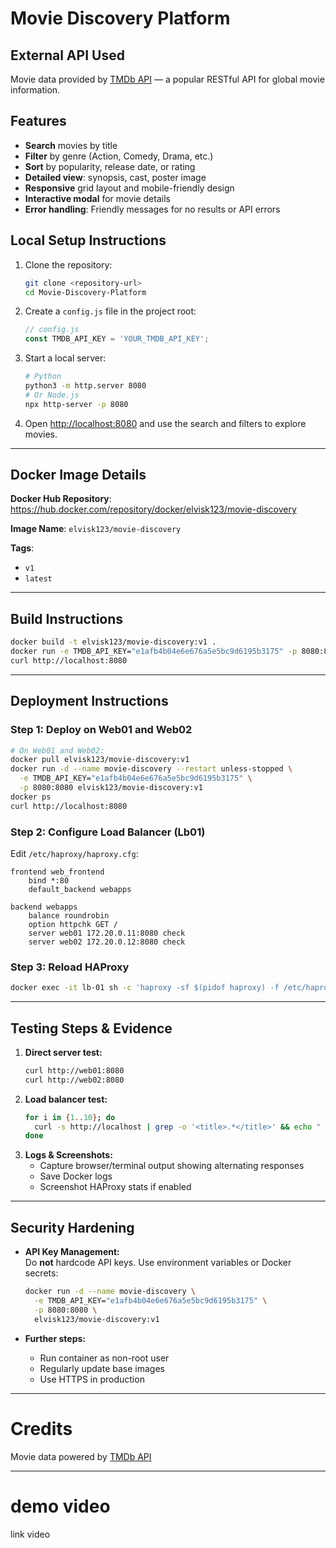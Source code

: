 # Movie Discovery Platform

## External API Used
Movie data provided by [TMDb API](https://developer.themoviedb.org/docs) — a popular RESTful API for global movie information.

## Features
- **Search** movies by title  
- **Filter** by genre (Action, Comedy, Drama, etc.)
- **Sort** by popularity, release date, or rating
- **Detailed view**: synopsis, cast, poster image
- **Responsive** grid layout and mobile-friendly design
- **Interactive modal** for movie details
- **Error handling**: Friendly messages for no results or API errors

## Local Setup Instructions

1. Clone the repository:
   ```bash
   git clone <repository-url>
   cd Movie-Discovery-Platform
   ```
2. Create a `config.js` file in the project root:
   ```js
   // config.js
   const TMDB_API_KEY = 'YOUR_TMDB_API_KEY';
   ```
3. Start a local server:
   ```bash
   # Python
   python3 -m http.server 8080
   # Or Node.js
   npx http-server -p 8080
   ```
4. Open [http://localhost:8080](http://localhost:8080) and use the search and filters to explore movies.

---

## Docker Image Details

**Docker Hub Repository**: https://hub.docker.com/repository/docker/elvisk123/movie-discovery

**Image Name**: `elvisk123/movie-discovery`

**Tags**:  
- `v1`  
- `latest`

---

## Build Instructions

```bash
docker build -t elvisk123/movie-discovery:v1 .
docker run -e TMDB_API_KEY="e1afb4b04e6e676a5e5bc9d6195b3175" -p 8080:8080 elvisk123/movie-discovery:v1
curl http://localhost:8080
```

---

## Deployment Instructions

### Step 1: Deploy on Web01 and Web02

```bash
# On Web01 and Web02:
docker pull elvisk123/movie-discovery:v1
docker run -d --name movie-discovery --restart unless-stopped \
  -e TMDB_API_KEY="e1afb4b04e6e676a5e5bc9d6195b3175" \
  -p 8080:8080 elvisk123/movie-discovery:v1
docker ps
curl http://localhost:8080
```

### Step 2: Configure Load Balancer (Lb01)

Edit `/etc/haproxy/haproxy.cfg`:
```
frontend web_frontend
    bind *:80
    default_backend webapps

backend webapps
    balance roundrobin
    option httpchk GET /
    server web01 172.20.0.11:8080 check
    server web02 172.20.0.12:8080 check
```

### Step 3: Reload HAProxy

```bash
docker exec -it lb-01 sh -c 'haproxy -sf $(pidof haproxy) -f /etc/haproxy/haproxy.cfg'
```

---

## Testing Steps & Evidence

1. **Direct server test:**
   ```bash
   curl http://web01:8080
   curl http://web02:8080
   ```
2. **Load balancer test:**
   ```bash
   for i in {1..10}; do
     curl -s http://localhost | grep -o '<title>.*</title>' && echo " - Request $i"
   done
   ```
3. **Logs & Screenshots:**  
   - Capture browser/terminal output showing alternating responses  
   - Save Docker logs  
   - Screenshot HAProxy stats if enabled

---

## Security Hardening

- **API Key Management:**  
  Do **not** hardcode API keys. Use environment variables or Docker secrets:
  ```bash
  docker run -d --name movie-discovery \
    -e TMDB_API_KEY="e1afb4b04e6e676a5e5bc9d6195b3175" \
    -p 8080:8080 \
    elvisk123/movie-discovery:v1
  ```

- **Further steps:**  
  - Run container as non-root user  
  - Regularly update base images  
  - Use HTTPS in production

---

# Credits
Movie data powered by [TMDb API](https://developer.themoviedb.org/docs)

---

# demo video
link video
